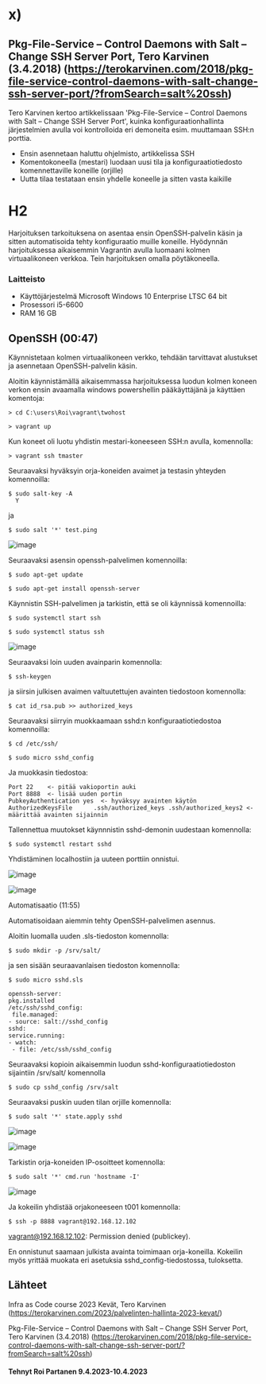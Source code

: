 # x)

 
 
 
 
## 	 Pkg-File-Service – Control Daemons with Salt – Change SSH Server Port, Tero Karvinen (3.4.2018)  (https://terokarvinen.com/2018/pkg-file-service-control-daemons-with-salt-change-ssh-server-port/?fromSearch=salt%20ssh)

Tero Karvinen kertoo artikkelissaan 'Pkg-File-Service – Control Daemons with Salt – Change SSH Server Port', kuinka konfiguraationhallinta järjestelmien avulla voi kontrolloida eri demoneita esim. muuttamaan SSH:n porttia.
 
* Ensin asennetaan haluttu ohjelmisto, artikkelissa SSH
* Komentokoneella (mestari) luodaan uusi tila ja konfiguraatiotiedosto komennettaville koneille (orjille)
* Uutta tilaa testataan ensin yhdelle koneelle ja sitten vasta kaikille

   
   
   
 # H2
 
 Harjoituksen tarkoituksena on asentaa ensin OpenSSH-palvelin käsin ja sitten automatisoida tehty konfiguraatio muille koneille. Hyödynnän harjoituksessa aikaisemmin Vagrantin avulla luomaani kolmen virtuaalikoneen verkkoa. Tein harjoituksen omalla pöytäkoneella.
 

 
 
### Laitteisto
 
* Käyttöjärjestelmä	Microsoft Windows 10 Enterprise LTSC 64 bit
* Prosessori i5-6600
* RAM 16 GB





## OpenSSH (00:47)

Käynnistetaan kolmen virtuaalikoneen verkko, tehdään tarvittavat alustukset ja asennetaan OpenSSH-palvelin käsin.

Aloitin käynnistämällä aikaisemmassa harjoituksessa luodun kolmen koneen verkon ensin avaamalla windows powershellin pääkäyttäjänä ja käyttäen komentoja:

    > cd C:\users\Roi\vagrant\twohost
    
    > vagrant up
    
  
Kun koneet oli luotu yhdistin mestari-koneeseen SSH:n avulla, komennolla:

    > vagrant ssh tmaster
    
Seuraavaksi hyväksyin orja-koneiden avaimet ja testasin yhteyden komennoilla:

    $ sudo salt-key -A
      Y
    
   ja
   
    $ sudo salt '*' test.ping
  
![image](https://user-images.githubusercontent.com/106889187/230798262-d5c9889c-e184-4842-99d9-a305d3cbf57f.png)


Seuraavaksi asensin openssh-palvelimen komennoilla:

    $ sudo apt-get update
    
    $ sudo apt-get install openssh-server
  
Käynnistin SSH-palvelimen ja tarkistin, että se oli käynnissä komennoilla:

    $ sudo systemctl start ssh
    
    $ sudo systemctl status ssh
  
  ![image](https://user-images.githubusercontent.com/106889187/230799538-937660a9-42a5-4c28-a48a-c455df448ed3.png)
  
Seuraavaksi loin uuden avainparin komennolla:

    $ ssh-keygen
  
ja siirsin julkisen avaimen valtuutettujen avainten tiedostoon komennolla:

    $ cat id_rsa.pub >> authorized_keys
  
  Seuraavaksi siirryin muokkaamaan sshd:n konfiguraatiotiedostoa komennoilla:
  
    $ cd /etc/ssh/
    
    $ sudo micro sshd_config
    
 Ja muokkasin tiedostoa:
   
    Port 22    <- pitää vakioportin auki
    Port 8888  <- lisää uuden portin
    PubkeyAuthentication yes  <- hyväksyy avainten käytön
    AuthorizedKeysFile      .ssh/authorized_keys .ssh/authorized_keys2 <- määrittää avainten sijainnin
    
 Tallennettua muutokset käynnnistin sshd-demonin uudestaan komennolla:
 
    $ sudo systemctl restart sshd

Yhdistäminen localhostiin ja uuteen porttiin onnistui.

 ![image](https://user-images.githubusercontent.com/106889187/230868091-95ccacc8-f7e1-4177-99e9-c2ad360204a3.png)
 
![image](https://user-images.githubusercontent.com/106889187/230868220-13c3837f-9f90-4eeb-954b-6ff6f9a89aa8.png)


Automatisaatio (11:55)

Automatisoidaan aiemmin tehty OpenSSH-palvelimen asennus.

Aloitin luomalla uuden .sls-tiedoston komennolla:

    $ sudo mkdir -p /srv/salt/
    
ja sen sisään seuraavanlaisen tiedoston komennolla:

    $ sudo micro sshd.sls

    openssh-server:
    pkg.installed
    /etc/ssh/sshd_config:
     file.managed:
    - source: salt://sshd_config
    sshd:
    service.running:
    - watch:
     - file: /etc/ssh/sshd_config

Seuraavaksi kopioin aikaisemmin luodun sshd-konfiguraatiotiedoston sijaintiin /srv/salt/ komennolla

    $ sudo cp sshd_config /srv/salt

    
 Seuraavaksi puskin uuden tilan orjille komennolla:
 
    $ sudo salt '*' state.apply sshd 
    
![image](https://user-images.githubusercontent.com/106889187/230877665-517bf4ce-8ba0-4f35-bcb8-5bf519ad7a51.png)
    
    
![image](https://user-images.githubusercontent.com/106889187/230877722-3c80f4e2-3e9d-4ffc-a074-d33d7168ef6e.png)


Tarkistin orja-koneiden IP-osoitteet komennolla:

    $ sudo salt '*' cmd.run 'hostname -I'
    
![image](https://user-images.githubusercontent.com/106889187/230878124-d764b789-f7f2-40f3-ae8e-a9747144db91.png)

    
    
Ja kokeilin yhdistää orjakoneeseen t001 komennolla:

    $ ssh -p 8888 vagrant@192.168.12.102

   vagrant@192.168.12.102: Permission denied (publickey).

   
En onnistunut saamaan julkista avainta toimimaan orja-koneilla. Kokeilin myös yrittää muokata eri asetuksia sshd_config-tiedostossa, tuloksetta.
  



 
## Lähteet



Infra as Code course 2023 Kevät, Tero Karvinen (https://terokarvinen.com/2023/palvelinten-hallinta-2023-kevat/)

Pkg-File-Service – Control Daemons with Salt – Change SSH Server Port, Tero Karvinen (3.4.2018)  (https://terokarvinen.com/2018/pkg-file-service-control-daemons-with-salt-change-ssh-server-port/?fromSearch=salt%20ssh)



#### Tehnyt Roi Partanen 9.4.2023-10.4.2023

